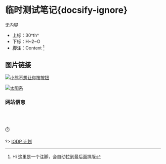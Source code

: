 # 临时测试笔记{docsify-ignore}

无内容

- 上标：30^th^
- 下标：H~2~O
- 脚注：Content [^1]
  [^1]:Hi 这里是一个注脚，会自动拉到最后面排版

## 图片链接

[![小熊不想让你按按钮](../../fun/bearcheck/Previews.png?center "小熊不想让你按按钮" )](../../fun/bearcheck/index.html ':ignore')

[![太阳系](../../fun/solar/Previews.png?center "太阳系")](../../fun/solar/index.html ':ignore')

### 网站信息

<br>

<!-- 访问量等信息 -->
<span id="busuanzi_container_site_pv" style='display:none'>
▶👀 总访问量：<span id="busuanzi_value_site_pv"></span> 次
</span>
<br>
<span id="busuanzi_container_site_uv" style='display:none'>
▶🚴‍♂️ 总访客数：<span id="busuanzi_value_site_uv"></span> 人
</span>
<br>
<span id="sitetime">
⏱️
</span>

?> [IODP 计划](Page/Brief/IODP计划 "关于IODP 计划的笔记")
